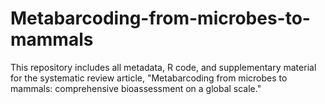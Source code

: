 # Metabarcoding-from-microbes-to-mammals
This repository includes all metadata, R code, and supplementary material for the systematic review article, "Metabarcoding from microbes to mammals: comprehensive bioassessment on a global scale."
